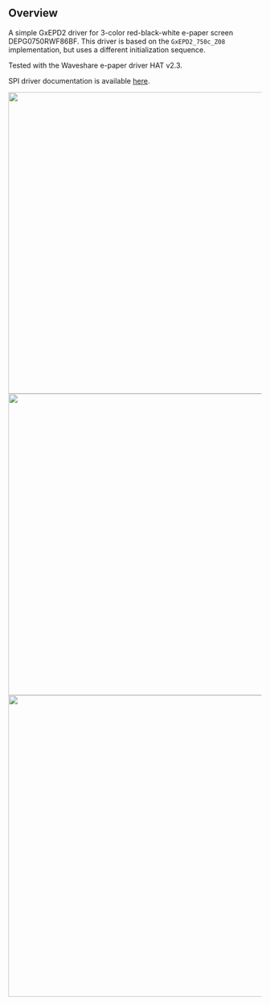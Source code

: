 ## Overview

A simple GxEPD2 driver for 3-color red-black-white e-paper screen DEPG0750RWF86BF.
This driver is based on the `GxEPD2_750c_Z08` implementation, but uses a different initialization sequence.

Tested with the Waveshare e-paper driver HAT v2.3.

SPI driver documentation is available [here](https://github.com/lumixen/gxepd2-rwf86bf/blob/main/doc/DKEDEPG0750RWF86BF30.pdf).

<img src="https://github.com/user-attachments/assets/68b59079-bffe-47d7-860c-bf79f4d2ba6b" width="600"/>
</br>
<img src="https://github.com/user-attachments/assets/265ab462-d1cc-43eb-9c40-81a1a8f13555" width="600"/>
</br>
<img src="https://github.com/user-attachments/assets/e05a1bfd-93d4-459b-97c9-a80a9e0cbf0f" width="600"/>
